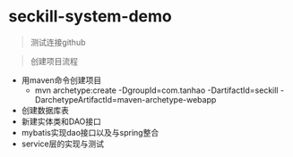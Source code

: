# seckill-system-demo
> 测试连接github

> 创建项目流程

* 用maven命令创建项目
    * mvn archetype:create -DgroupId=com.tanhao -DartifactId=seckill -DarchetypeArtifactId=maven-archetype-webapp
* 创建数据库表
* 新建实体类和DAO接口
* mybatis实现dao接口以及与spring整合
* service层的实现与测试